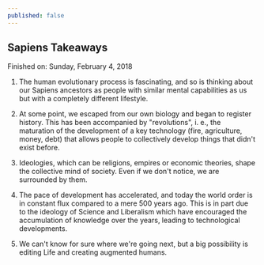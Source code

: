 ```yaml
---
published: false
---
```

## Sapiens Takeaways

Finished on: Sunday, February 4, 2018

1. The human evolutionary process is fascinating, and so is thinking about our Sapiens ancestors as people with similar mental capabilities as us but with a completely different lifestyle.

2. At some point, we escaped from our own biology and began to register history. This has been accompanied by "revolutions", i. e., the maturation of the development of a key technology (fire, agriculture, money, debt) that allows people to collectively develop things that didn't exist before.

3. Ideologies, which can be religions, empires or economic theories, shape the collective mind of society. Even if we don't notice, we are surrounded by them.

4. The pace of development has accelerated, and today the world order is in constant flux compared to a mere 500 years ago. This is in part due to the ideology of Science and Liberalism which have encouraged the accumulation of knowledge over the years, leading to technological developments.

5. We can't know for sure where we're going next, but a big possibility is editing Life and creating augmented humans.